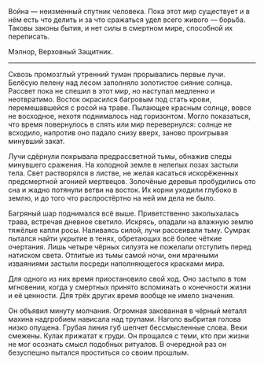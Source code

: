 Война &mdash; неизменный спутник человека.
Пока этот мир существует и в нём есть что делить
и за что сражаться удел всего живого &mdash; борьба.
Таковы законы бытия, и нет силы в смертном мире, способной их переписать.

Мэлнор, Верховный Защитник.

---

Сквозь промозглый утренний туман прорывались первые лучи.
Белёсую пелену над лесом заполняло золотистое сияние солнца.
Рассвет пока не спешил в этот мир, но наступал медленно и неотвратимо.
Восток окрасился багровым под стать крови, перемешавшейся с росой на траве.
Пылающее красным солнце, вовсе не восходное, нехотя поднималось над горизонтом.
Могло показаться, что время повернулось в спять или мир перевернулся:
солнце не всходило, напротив оно падало снизу вверх,
заново проигрывая минувший закат.

Лучи сдёрнули покрывала предрассветной тьмы, обнажив следы минувшего сражения.
На холодной земле в нелепых позах застыли тела.
Свет растворялся в листве,
не желая касаться искорёженных предсмертной агонией мертвецов.
Золочёные деревья пробудились ото сна и жадно потянули ветви на восток.
Их корни уходили глубоко в землю,
и до того что распростёртно на ней им дела не было.

Багряный шар поднимался всё выше.
Приветственно заколыхалась трава, встречая дневное светило.
Искрясь, опадали на влажную землю тяжёлые капли росы.
Наливаясь силой, лучи рассеивали тьму.
Сумрак пытался найти укрытие в тенях, обретающих всё более чёткие очертания.
Лишь четыре чёрных силуэта не пожелали отступить перед натиском света.
Отлитые из тьмы самой ночи, они мрачными изваяниями застыли
посреди наполняющегося красками мира.

Для одного из них время приостановило свой ход.
Оно застыло в том мгновении,
когда у смертных принято вспоминать о конечности жизни и её ценности.
Для трёх других время вообще не имело значения.

Он объявил минуту молчания.
Огромная закованная в чёрный металл махина надгробием нависала над трупами.
Наголо выбритая голова низко опущена.
Грубая линия губ шепчет бессмысленные слова.
Веки смежены. Кулак прижатат к груди.
Он прощался с теми, кто при жизни не мог осознать смысл подобных ритуалов.
В очередной раз он безуспешно пытался проститься со своим прошлым.

